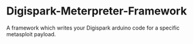 # Digispark-Meterpreter-Framework
A framework which writes your Digispark arduino code for a specific metasploit payload.
